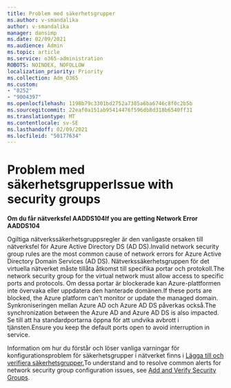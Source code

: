 ```yaml
---
title: Problem med säkerhetsgrupper
ms.author: v-smandalika
author: v-smandalika
manager: dansimp
ms.date: 02/09/2021
ms.audience: Admin
ms.topic: article
ms.service: o365-administration
ROBOTS: NOINDEX, NOFOLLOW
localization_priority: Priority
ms.collection: Adm_O365
ms.custom:
- "8252"
- "9004397"
ms.openlocfilehash: 1198b79c3301bd2752a7385a6ba6746c8f0c2b5b
ms.sourcegitcommit: 22eaf0a151ab95414476f596db8d318b6540ff31
ms.translationtype: MT
ms.contentlocale: sv-SE
ms.lasthandoff: 02/09/2021
ms.locfileid: "50177634"
---
```

# <a name="issue-with-security-groups"></a><span data-ttu-id="65d90-102">Problem med säkerhetsgrupper</span><span class="sxs-lookup"><span data-stu-id="65d90-102">Issue with security groups</span></span>

<span data-ttu-id="65d90-103">**Om du får nätverksfel AADDS104**</span><span class="sxs-lookup"><span data-stu-id="65d90-103">**If you are getting Network Error AADDS104**</span></span>

<span data-ttu-id="65d90-104">Ogiltiga nätverkssäkerhetsgruppsregler är den vanligaste orsaken till nätverksfel för Azure Active Directory DS (AD DS).</span><span class="sxs-lookup"><span data-stu-id="65d90-104">Invalid network security group rules are the most common cause of network errors for Azure Active Directory Domain Services (AD DS).</span></span> <span data-ttu-id="65d90-105">Nätverkssäkerhetsgruppen för det virtuella nätverket måste tillåta åtkomst till specifika portar och protokoll.</span><span class="sxs-lookup"><span data-stu-id="65d90-105">The network security group for the virtual network must allow access to specific ports and protocols.</span></span> <span data-ttu-id="65d90-106">Om dessa portar är blockerade kan Azure-plattformen inte övervaka eller uppdatera den hanterade domänen.</span><span class="sxs-lookup"><span data-stu-id="65d90-106">If these ports are blocked, the Azure platform can't monitor or update the managed domain.</span></span> <span data-ttu-id="65d90-107">Synkroniseringen mellan Azure AD och Azure AD DS påverkas också.</span><span class="sxs-lookup"><span data-stu-id="65d90-107">The synchronization between the Azure AD and Azure AD DS is also impacted.</span></span> <span data-ttu-id="65d90-108">Se till att ha standardportarna öppna för att undvika avbrott i tjänsten.</span><span class="sxs-lookup"><span data-stu-id="65d90-108">Ensure you keep the default ports open to avoid interruption in service.</span></span>

<span data-ttu-id="65d90-109">Information om hur du förstår och löser vanliga varningar för konfigurationsproblem för säkerhetsgrupper i nätverket finns i [Lägga till och verifiera säkerhetsgrupper.](https://docs.microsoft.com/azure/active-directory-domain-services/alert-nsg#verify-and-edit-existing-security-rules)</span><span class="sxs-lookup"><span data-stu-id="65d90-109">To understand and to resolve common alerts for network security group configuration issues, see [Add and Verify Security Groups](https://docs.microsoft.com/azure/active-directory-domain-services/alert-nsg#verify-and-edit-existing-security-rules).</span></span>
